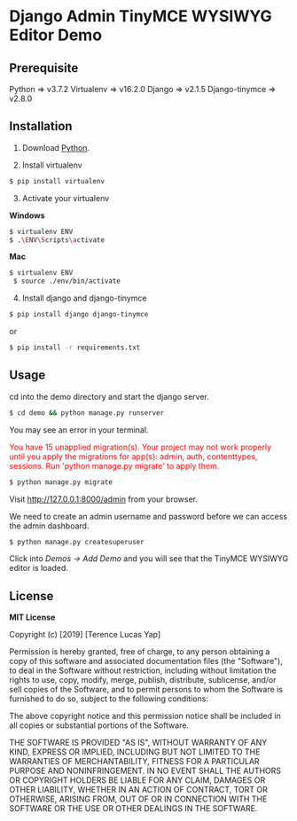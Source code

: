# Django Admin TinyMCE WYSIWYG Editor Demo

## Prerequisite
Python => v3.7.2
Virtualenv => v16.2.0
Django => v2.1.5
Django-tinymce => v2.8.0

## Installation

1. Download [Python](https://www.python.org/downloads/).

2. Install virtualenv

```sh
$ pip install virtualenv
```
3. Activate your virtualenv

**Windows**
```sh
$ virtualenv ENV
$ .\ENV\Scripts\activate
```

**Mac**
```sh
$ virtualenv ENV
 $ source ./env/bin/activate
 ```
4. Install django and django-tinymce

```sh
$ pip install django django-tinymce
 ```
 or
 ```sh
 $ pip install -r requirements.txt
  ```

## Usage

cd into the demo directory and start the django server.
```sh
$ cd demo && python manage.py runserver
```
You may see an error in your terminal.

<span style="color:red">You have 15 unapplied migration(s). Your project may not work properly until you apply the migrations for app(s): admin, auth, contenttypes, sessions.
Run 'python manage.py migrate' to apply them.</span>

```sh
$ python manage.py migrate
```

Visit http://127.0.0.1:8000/admin from your browser.

We need to create an admin username and password before we can access the admin dashboard.

```sh
$ python manage.py createsuperuser
```

Click into *Demos -> Add Demo* and you will see that the TinyMCE WYSIWYG editor is loaded.

## License
**MIT License**

Copyright (c) [2019] [Terence Lucas Yap]

Permission is hereby granted, free of charge, to any person obtaining a copy
of this software and associated documentation files (the "Software"), to deal
in the Software without restriction, including without limitation the rights
to use, copy, modify, merge, publish, distribute, sublicense, and/or sell
copies of the Software, and to permit persons to whom the Software is
furnished to do so, subject to the following conditions:

The above copyright notice and this permission notice shall be included in all
copies or substantial portions of the Software.

THE SOFTWARE IS PROVIDED "AS IS", WITHOUT WARRANTY OF ANY KIND, EXPRESS OR
IMPLIED, INCLUDING BUT NOT LIMITED TO THE WARRANTIES OF MERCHANTABILITY,
FITNESS FOR A PARTICULAR PURPOSE AND NONINFRINGEMENT. IN NO EVENT SHALL THE
AUTHORS OR COPYRIGHT HOLDERS BE LIABLE FOR ANY CLAIM, DAMAGES OR OTHER
LIABILITY, WHETHER IN AN ACTION OF CONTRACT, TORT OR OTHERWISE, ARISING FROM,
OUT OF OR IN CONNECTION WITH THE SOFTWARE OR THE USE OR OTHER DEALINGS IN THE
SOFTWARE.
